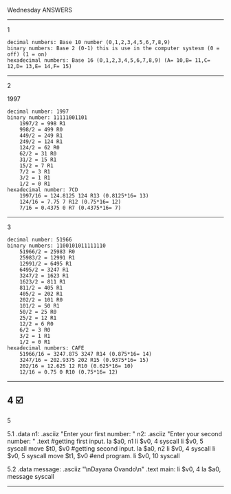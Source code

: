 Wednesday ANSWERS

-----------------------------------------------------------------------------------------------------------------------------------------------

1

    decimal numbers: Base 10 number (0,1,2,3,4,5,6,7,8,9)
    binary numbers: Base 2 (0-1) this is use in the computer systesm (0 = off) (1 = on)
    hexadecimal numbers: Base 16 (0,1,2,3,4,5,6,7,8,9) (A= 10,B= 11,C= 12,D= 13,E= 14,F= 15)

-----------------------------------------------------------------------------------------------------------------------------------------------

2

1997

    decimal number: 1997
    binary number: 11111001101
        1997/2 = 998 R1
        998/2 = 499 R0
        449/2 = 249 R1
        249/2 = 124 R1
        124/2 = 62 R0
        62/2 = 31 R0
        31/2 = 15 R1
        15/2 = 7 R1
        7/2 = 3 R1
        3/2 = 1 R1
        1/2 = 0 R1
    hexadecimal number: 7CD
        1997/16 = 124.8125 124 R13 (0.8125*16= 13)
        124/16 = 7.75 7 R12 (0.75*16= 12)
        7/16 = 0.4375 0 R7 (0.4375*16= 7)
-----------------------------------------------------------------------------------------------------------------------------------------------

3

    decimal number: 51966
    binary numbers: 1100101011111110
        51966/2 = 25983 R0
        25983/2 = 12991 R1
        12991/2 = 6495 R1
        6495/2 = 3247 R1
        3247/2 = 1623 R1
        1623/2 = 811 R1
        811/2 = 405 R1
        405/2 = 202 R1
        202/2 = 101 R0
        101/2 = 50 R1
        50/2 = 25 R0
        25/2 = 12 R1
        12/2 = 6 R0
        6/2 = 3 R0
        3/2 = 1 R1
        1/2 = 0 R1
    hexadecimal numbers: CAFE
        51966/16 = 3247.875 3247 R14 (0.875*16= 14)
        3247/16 = 202.9375 202 R15 (0.9375*16= 15)
        202/16 = 12.625 12 R10 (0.625*16= 10)
        12/16 = 0.75 0 R10 (0.75*16= 12)
-----------------------------------------------------------------------------------------------------------------------------------------------
4
☑️
-----------------------------------------------------------------------------------------------------------------------------------------------

5

5.1 .data n1: .asciiz "Enter your first number: " n2: .asciiz "Enter your second number: " .text #getting first input. la $a0, n1 li $v0, 4 syscall li $v0, 5 syscall move $t0, $v0 #getting second input. la $a0, n2 li $v0, 4 syscall li $v0, 5 syscall move $t1, $v0 #end program. li $v0, 10 syscall

5.2 .data message: .asciiz "\nDayana Ovando\n" .text main: li $v0, 4 la $a0, message syscall

-----------------------------------------------------------------------------------------------------------------------------------------------
